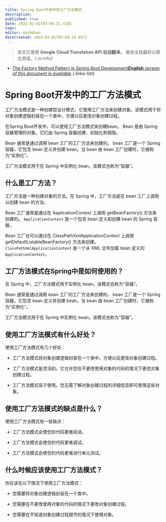 ```yaml
---
title: Spring Boot开发中的工厂方法模式
description: 
published: true
date: 2023-02-01T03:04:21.418Z
tags: 
editor: markdown
dateCreated: 2023-02-01T03:04:19.857Z
---
```


> 本文已使用 **Google Cloud Translation API 自动翻译**。
某些文档最好以原文阅读。{.is-info}

- [The Factory Method Pattern in Spring Boot Development***English** version of this document is available*](/en/Knowledge-base/Spring-Boot/the-factory-method-pattern-in-spring-boot-development)
{.links-list}



# Spring Boot开发中的工厂方法模式

工厂方法模式是一种创建型设计模式，它使用工厂方法来创建对象。该模式用于将对象创建逻辑封装在一个类中，方便以后更改对象创建过程。

在Spring Boot开发中，可以使用工厂方法模式来创建bean。 Bean 是由 Spring 容器管理的对象。它们由 Spring 容器创建、初始化和销毁。

Bean 通常是通过调用 bean 工厂的工厂方法来创建的。 bean 工厂是一个 Spring 容器，它包含 bean 定义并创建 bean。当 bean 由 bean 工厂创建时，它被称为“实例化”。

工厂方法模式用于在 Spring 中实例化 bean。该模式也称为“容器”。

## 什么是工厂方法？

工厂方法是一种创建对象的方法。在 Spring 中，工厂方法是在 bean 工厂上调用以创建 bean 的方法。

Bean 工厂通常是通过在 ApplicationContext 上调用 getBeanFactory() 方法来创建的。 `ApplicationContext` 是一个包含 bean 定义和创建 bean 的 Spring 容器。

Bean 工厂也可以通过在 ClassPathXmlApplicationContext 上调用 getDefaultListableBeanFactory() 方法来创建。 `ClassPathXmlApplicationContext` 是一个从 XML 文件加载 bean 定义的 `ApplicationContext`。

## 工厂方法模式在Spring中是如何使用的？

在 Spring 中，工厂方法模式用于实例化 bean。该模式也称为“容器”。

Bean 通常是通过调用 bean 工厂的工厂方法来创建的。 bean 工厂是一个 Spring 容器，它包含 bean 定义并创建 bean。当 bean 由 bean 工厂创建时，它被称为“实例化”。

工厂方法模式用于在 Spring 中实例化 bean。该模式也称为“容器”。

## 使用工厂方法模式有什么好处？

使用工厂方法模式有几个好处：

- 工厂方法模式将对象创建逻辑封装在一个类中，方便以后更改对象创建过程。

- 工厂方法模式是灵活的。它允许您在不更改使用对象的代码的情况下更改对象创建过程。

- 工厂方法模式易于使用。您无需了解对象创建过程的详细信息即可使用这些对象。

## 使用工厂方法模式的缺点是什么？

使用工厂方法模式有一些缺点：

- 工厂方法模式会使您的代码更难阅读。

- 工厂方法模式会使您的代码更难调试。

- 工厂方法模式会使您的代码更难进行单元测试。

## 什么时候应该使用工厂方法模式？

你应该在以下情况下使用工厂方法模式：

- 您需要将对象创建逻辑封装在一个类中。

- 您需要在不更改使用对象的代码的情况下更改对象创建过程。

- 您需要在不知道对象创建过程细节的情况下使用对象。